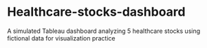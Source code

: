 # Healthcare-stocks-dashboard
A simulated Tableau dashboard analyzing 5 healthcare stocks using fictional data for visualization practice
